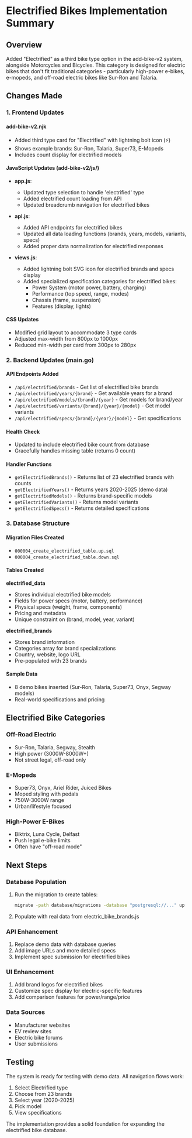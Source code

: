 # Electrified Bikes Implementation Summary

## Overview
Added "Electrified" as a third bike type option in the add-bike-v2 system, alongside Motorcycles and Bicycles. This category is designed for electric bikes that don't fit traditional categories - particularly high-power e-bikes, e-mopeds, and off-road electric bikes like Sur-Ron and Talaria.

## Changes Made

### 1. Frontend Updates

#### add-bike-v2.njk
- Added third type card for "Electrified" with lightning bolt icon (⚡)
- Shows example brands: Sur-Ron, Talaria, Super73, E-Mopeds
- Includes count display for electrified models

#### JavaScript Updates (add-bike-v2/js/)
- **app.js**: 
  - Updated type selection to handle 'electrified' type
  - Added electrified count loading from API
  - Updated breadcrumb navigation for electrified bikes

- **api.js**:
  - Added API endpoints for electrified bikes
  - Updated all data loading functions (brands, years, models, variants, specs)
  - Added proper data normalization for electrified responses

- **views.js**:
  - Added lightning bolt SVG icon for electrified brands and specs display
  - Added specialized specification categories for electrified bikes:
    - Power System (motor power, battery, charging)
    - Performance (top speed, range, modes)
    - Chassis (frame, suspension)
    - Features (display, lights)

#### CSS Updates
- Modified grid layout to accommodate 3 type cards
- Adjusted max-width from 800px to 1000px
- Reduced min-width per card from 300px to 280px

### 2. Backend Updates (main.go)

#### API Endpoints Added
- `/api/electrified/brands` - Get list of electrified bike brands
- `/api/electrified/years/{brand}` - Get available years for a brand
- `/api/electrified/models/{brand}/{year}` - Get models for brand/year
- `/api/electrified/variants/{brand}/{year}/{model}` - Get model variants
- `/api/electrified/specs/{brand}/{year}/{model}` - Get specifications

#### Health Check
- Updated to include electrified bike count from database
- Gracefully handles missing table (returns 0 count)

#### Handler Functions
- `getElectrifiedBrands()` - Returns list of 23 electrified brands with counts
- `getElectrifiedYears()` - Returns years 2020-2025 (demo data)
- `getElectrifiedModels()` - Returns brand-specific models
- `getElectrifiedVariants()` - Returns model variants
- `getElectrifiedSpecs()` - Returns detailed specifications

### 3. Database Structure

#### Migration Files Created
- `000004_create_electrified_table.up.sql`
- `000004_create_electrified_table.down.sql`

#### Tables Created

**electrified_data**
- Stores individual electrified bike models
- Fields for power specs (motor, battery, performance)
- Physical specs (weight, frame, components)
- Pricing and metadata
- Unique constraint on (brand, model, year, variant)

**electrified_brands**
- Stores brand information
- Categories array for brand specializations
- Country, website, logo URL
- Pre-populated with 23 brands

#### Sample Data
- 8 demo bikes inserted (Sur-Ron, Talaria, Super73, Onyx, Segway models)
- Real-world specifications and pricing

## Electrified Bike Categories

### Off-Road Electric
- Sur-Ron, Talaria, Segway, Stealth
- High power (3000W-8000W+)
- Not street legal, off-road only

### E-Mopeds
- Super73, Onyx, Ariel Rider, Juiced Bikes
- Moped styling with pedals
- 750W-3000W range
- Urban/lifestyle focused

### High-Power E-Bikes
- Biktrix, Luna Cycle, Delfast
- Push legal e-bike limits
- Often have "off-road mode"

## Next Steps

### Database Population
1. Run the migration to create tables:
   ```bash
   migrate -path database/migrations -database "postgresql://..." up
   ```

2. Populate with real data from electric_bike_brands.js

### API Enhancement
1. Replace demo data with database queries
2. Add image URLs and more detailed specs
3. Implement spec submission for electrified bikes

### UI Enhancement
1. Add brand logos for electrified bikes
2. Customize spec display for electric-specific features
3. Add comparison features for power/range/price

### Data Sources
- Manufacturer websites
- EV review sites
- Electric bike forums
- User submissions

## Testing
The system is ready for testing with demo data. All navigation flows work:
1. Select Electrified type
2. Choose from 23 brands
3. Select year (2020-2025)
4. Pick model
5. View specifications

The implementation provides a solid foundation for expanding the electrified bike database.